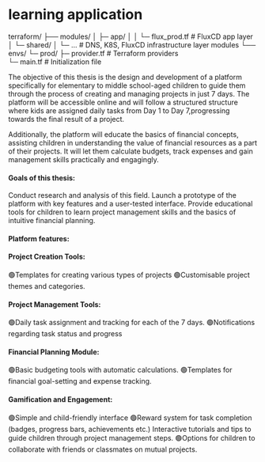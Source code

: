 # learning application



terraform/
├── modules/
│ ├─ app/
│ │   └─ flux_prod.tf  #  FluxCD app layer
│ └─ shared/
│       └─ ... # DNS, K8S, FluxCD infrastructure layer modules 
└── envs/
    └─ prod/
          ├─ provider.tf   # Terraform providers    
          └─ main.tf   #  Initialization file  

The objective of this thesis is the design and development of a platform specifically for elementary to middle
school-aged children to guide them through the process of creating and managing projects in just 7 days.
The platform will be accessible online and will follow a structured structure where kids are assigned daily tasks
from Day 1 to Day 7,progressing towards the final result of a project.

Additionally, the platform will educate the basics of financial concepts, assisting children in understanding the
value of financial resources as a part of their projects. It will let them calculate budgets, track expenses and
gain management skills practically and engagingly.
#### Goals of this thesis:
Conduct research and analysis of this field.
Launch a prototype of the platform with key features and a user-tested interface.
Provide educational tools for children to learn project management skills and the basics of intuitive financial
planning.

#### Platform features:
####  Project Creation Tools:
🟢Templates for creating various types of projects
🟢Customisable project themes and categories.
#### Project Management Tools:
🟢Daily task assignment and tracking for each of the 7 days.
🟢Notifications regarding task status and progress
#### Financial Planning Module:
🟢Basic budgeting tools with automatic calculations.
🟢Templates for financial goal-setting and expense tracking.
#### Gamification and Engagement:
🟢Simple and child-friendly interface
🟢Reward system for task completion (badges, progress bars, achievements etc.)
Interactive tutorials and tips to guide children through project management steps.
🟢Options for children to collaborate with friends or classmates on mutual projects.